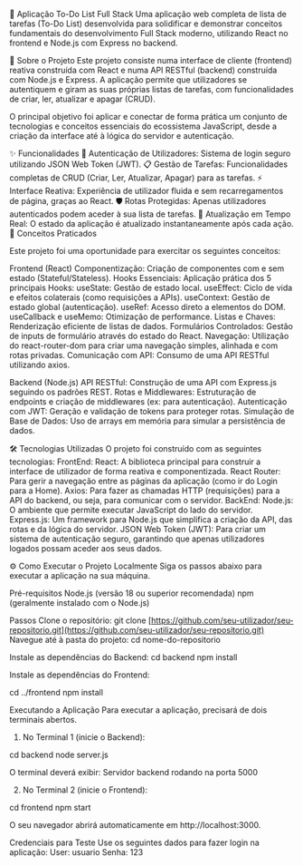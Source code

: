 📝 Aplicação To-Do List Full Stack
Uma aplicação web completa de lista de tarefas (To-Do List) desenvolvida para solidificar e demonstrar conceitos fundamentais do desenvolvimento Full Stack moderno, utilizando React no frontend e Node.js com Express no backend.

🚀 Sobre o Projeto
Este projeto consiste numa interface de cliente (frontend) reativa construída com React e numa API RESTful (backend) construída com Node.js e Express. A aplicação permite que utilizadores se autentiquem e giram as suas próprias listas de tarefas, com funcionalidades de criar, ler, atualizar e apagar (CRUD).

O principal objetivo foi aplicar e conectar de forma prática um conjunto de tecnologias e conceitos essenciais do ecossistema JavaScript, desde a criação da interface até à lógica do servidor e autenticação.

✨ Funcionalidades
🔐 Autenticação de Utilizadores: Sistema de login seguro utilizando JSON Web Token (JWT).
📋 Gestão de Tarefas: Funcionalidades completas de CRUD (Criar, Ler, Atualizar, Apagar) para as tarefas.
⚡ Interface Reativa: Experiência de utilizador fluida e sem recarregamentos de página, graças ao React.
🛡️ Rotas Protegidas: Apenas utilizadores autenticados podem aceder à sua lista de tarefas.
🔄 Atualização em Tempo Real: O estado da aplicação é atualizado instantaneamente após cada ação.
🧠 Conceitos Praticados

Este projeto foi uma oportunidade para exercitar os seguintes conceitos:

Frontend (React)
Componentização: Criação de componentes com e sem estado (Stateful/Stateless).
Hooks Essenciais: Aplicação prática dos 5 principais Hooks:
useState: Gestão de estado local.
useEffect: Ciclo de vida e efeitos colaterais (como requisições a APIs).
useContext: Gestão de estado global (autenticação).
useRef: Acesso direto a elementos do DOM.
useCallback e useMemo: Otimização de performance.
Listas e Chaves: Renderização eficiente de listas de dados.
Formulários Controlados: Gestão de inputs de formulário através do estado do React.
Navegação: Utilização do react-router-dom para criar uma navegação simples, alinhada e com rotas privadas.
Comunicação com API: Consumo de uma API RESTful utilizando axios.

Backend (Node.js)
API RESTful: Construção de uma API com Express.js seguindo os padrões REST.
Rotas e Middlewares: Estruturação de endpoints e criação de middlewares (ex: para autenticação).
Autenticação com JWT: Geração e validação de tokens para proteger rotas.
Simulação de Base de Dados: Uso de arrays em memória para simular a persistência de dados.

🛠️ Tecnologias Utilizadas
O projeto foi construído com as seguintes tecnologias:
FrontEnd:
React: A biblioteca principal para construir a interface de utilizador de forma reativa e componentizada.
React Router: Para gerir a navegação entre as páginas da aplicação (como ir do Login para a Home).
Axios: Para fazer as chamadas HTTP (requisições) para a API do backend, ou seja, para comunicar com o servidor.
BackEnd:
Node.js: O ambiente que permite executar JavaScript do lado do servidor.
Express.js: Um framework para Node.js que simplifica a criação da API, das rotas e da lógica do servidor.
JSON Web Token (JWT): Para criar um sistema de autenticação seguro, garantindo que apenas utilizadores logados possam aceder aos seus dados.

⚙️ Como Executar o Projeto Localmente
Siga os passos abaixo para executar a aplicação na sua máquina.

Pré-requisitos
Node.js (versão 18 ou superior recomendada)
npm (geralmente instalado com o Node.js)

Passos
Clone o repositório:
git clone [https://github.com/seu-utilizador/seu-repositorio.git](https://github.com/seu-utilizador/seu-repositorio.git)
Navegue até à pasta do projeto:
cd nome-do-repositorio

Instale as dependências do Backend:
cd backend
npm install

Instale as dependências do Frontend:

cd ../frontend
npm install

Executando a Aplicação
Para executar a aplicação, precisará de dois terminais abertos.
1. No Terminal 1 (inicie o Backend):

cd backend
node server.js

O terminal deverá exibir: Servidor backend rodando na porta 5000

2. No Terminal 2 (inicie o Frontend):

cd frontend
npm start

O seu navegador abrirá automaticamente em http://localhost:3000.

Credenciais para Teste
Use os seguintes dados para fazer login na aplicação:
User: usuario
Senha: 123
